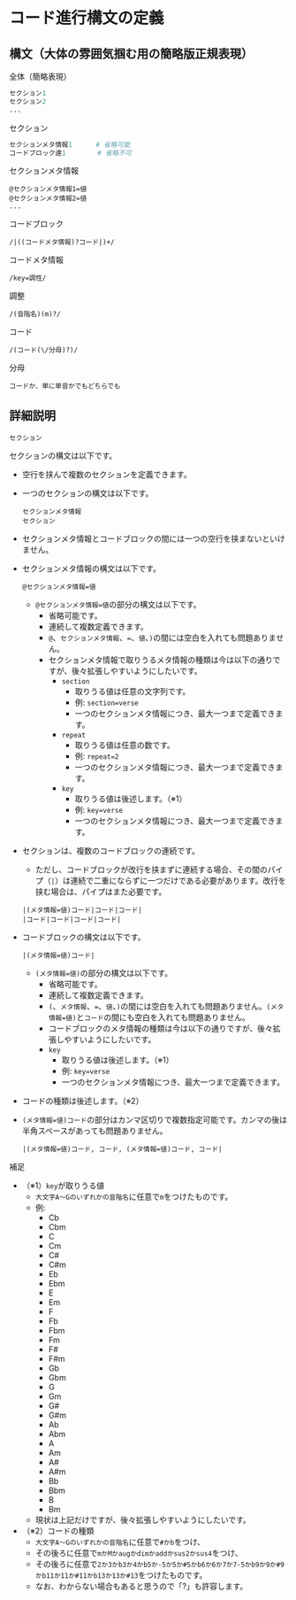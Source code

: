 # コード進行構文の定義

## 構文（大体の雰囲気掴む用の簡略版正規表現）

全体（簡略表現）

```python
セクション1
セクション2
...
```

セクション

```python
セクションメタ情報1      # 省略可能
コードブロック達1        # 省略不可
```

セクションメタ情報

```regexp
@セクションメタ情報1=値
@セクションメタ情報2=値
...
```

コードブロック

```regexp
/|((コードメタ情報)?コード|)+/
```

コードメタ情報

```regexp
/key=調性/
```

調整

```regexp
/(音階名)(m)?/
```

コード

```regexp
/(コード(\/分母)?)/
```

分母

```regexp
コードか、単に単音かでもどちらでも
```

## 詳細説明

```構文
セクション
```

セクションの構文は以下です。

- 空行を挟んで複数のセクションを定義できます。
- 一つのセクションの構文は以下です。

  ```構文
  セクションメタ情報
  セクション
  ```

- セクションメタ情報とコードブロックの間には一つの空行を挟まないといけません。
- セクションメタ情報の構文は以下です。

  ```構文
  @セクションメタ情報=値
  ```

  - `@セクションメタ情報=値`の部分の構文は以下です。
    - 省略可能です。
    - 連続して複数定義できます。
    - `@`、`セクションメタ情報`、`=`、`値`、`)`の間には空白を入れても問題ありません。
    - セクションメタ情報で取りうるメタ情報の種類は今は以下の通りですが、後々拡張しやすいようにしたいです。
      - `section`
        - 取りうる値は任意の文字列です。
        - 例: `section=verse`
        - 一つのセクションメタ情報につき、最大一つまで定義できます。
      - `repeat`
        - 取りうる値は任意の数です。
        - 例: `repeat=2`
        - 一つのセクションメタ情報につき、最大一つまで定義できます。
      - `key`
        - 取りうる値は後述します。（※1）
        - 例: `key=verse`
        - 一つのセクションメタ情報につき、最大一つまで定義できます。
- セクションは、複数のコードブロックの連続です。
  - ただし、コードブロックが改行を挟まずに連続する場合、その間のパイプ（`|`）は連続で二重にならずに一つだけである必要があります。改行を挟む場合は、パイプはまた必要です。

  ```例
  |(メタ情報=値)コード|コード|コード|
  |コード|コード|コード|コード|
  ```

- コードブロックの構文は以下です。

  ```構文
  |(メタ情報=値)コード|
  ```

  - `(メタ情報=値)`の部分の構文は以下です。
    - 省略可能です。
    - 連続して複数定義できます。
    - `(`、`メタ情報`、`=`、`値`、`)`の間には空白を入れても問題ありません。`(メタ情報=値)`と`コード`の間にも空白を入れても問題ありません。
    - コードブロックのメタ情報の種類は今は以下の通りですが、後々拡張しやすいようにしたいです。
    - `key`
      - 取りうる値は後述します。（※1）
      - 例: `key=verse`
      - 一つのセクションメタ情報につき、最大一つまで定義できます。
- コードの種類は後述します。（※2）
- `(メタ情報=値)コード`の部分はカンマ区切りで複数指定可能です。カンマの後は半角スペースがあっても問題ありません。

  ```構文
  |(メタ情報=値)コード, コード, (メタ情報=値)コード, コード|
  ```

補足

- （※1）`key`が取りうる値
  - `大文字A〜Gのいずれかの音階名`に任意で`m`をつけたものです。
  - 例:
    - Cb
    - Cbm
    - C
    - Cm
    - C#
    - C#m
    - Eb
    - Ebm
    - E
    - Em
    - F
    - Fb
    - Fbm
    - Fm
    - F#
    - F#m
    - Gb
    - Gbm
    - G
    - Gm
    - G#
    - G#m
    - Ab
    - Abm
    - A
    - Am
    - A#
    - A#m
    - Bb
    - Bbm
    - B
    - Bm
  - 現状は上記だけですが、後々拡張しやすいようにしたいです。
- （※2）コードの種類
  - `大文字A〜Gのいずれかの音階名`に任意で`#かb`をつけ、
  - その後ろに任意で`mかMかaugかdimかaddかsus2かsus4`をつけ、
  - その後ろに任意で`2か3かb3か4かb5か-5か5か#5かb6か6か7か7-5かb9か9か#9かb11か11か#11かb13か13か#13`をつけたものです。
  - なお、わからない場合もあると思うので「?」も許容します。
